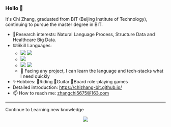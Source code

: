 ### Hello :wave:

It's Chi Zhang, graduated from BIT (Beijing Institute of Technology), continuing to pursue the master degree in BIT.

+ 👀Research interests: Natural Language Process, Structure Data and Healthcare Big Data.
+ :keyboard:Skill Languages: 
  + <img src="https://img.shields.io/badge/C-Compiled-informational?&labelColor=2c48aa&color=585858"> <img src="https://img.shields.io/badge/C++-Compiled-informational?&labelColor=719ace&color=585858">
  +  <img src="https://img.shields.io/badge/Java-JIT-informational?&labelColor=c83aaa&color=585858&logo=java&logoColor=FFFFFF">
  + <img src="https://img.shields.io/badge/Python-Interpreted-informational?&labelColor=3776AB&color=585858&logo=python&logoColor=FFFFFF"> <img src="https://img.shields.io/badge/JavaScript-Interpreted-informational?&labelColor=F7DF1E&color=585858&logo=JavaScript&logoColor=FFFFFF">
  + :high_brightness: Facing any project, I can learn the language and tech-stacks what I need quickly
+ ✨Hobbies: :bicyclist:Riding :guitar:Guitar :game_die:Board role-playing games
+ Detailed introduction: https://chizhang-bit.github.io/
+ 📫 How to reach me: zhangchi5675@163.com

<!---
ChiZhang-bit/ChiZhang-bit is a ✨ special ✨ repository because its `README.md` (this file) appears on your GitHub profile.
You can click the Preview link to take a look at your changes.

- 👋 Hi, I’m @ChiZhang-bit
- 👀 I’m interested in ...
- 🌱 I’m currently learning ...
- 💞️ I’m looking to collaborate on ...
- 📫 How to reach me ...

--->

---

Continue to Learning new knowledge

<html>

<div align="center"> 
	<img src="https://github-readme-stats.vercel.app/api?username=chizhang-bit&show_icons=true&theme=transparent" />
</div>

</html>

